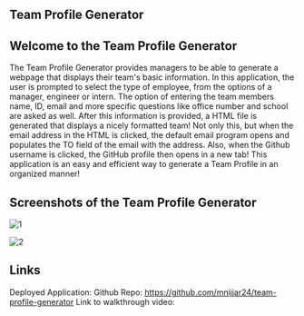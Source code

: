 ## Team Profile Generator

## Welcome to the Team Profile Generator

The Team Profile Generator provides managers to be able to generate a webpage that displays their team's basic information. In this application, the user is prompted to select the type of employee, from the options of a manager, engineer or intern. The option of entering the team members name, ID, email and more specific questions like office number and school are asked as well. After this information is provided, a HTML file is generated that displays a nicely formatted team! Not only this, but when the email address in the HTML is clicked, the default email program opens and populates the TO field of the email with the address. Also, when the Github username is clicked, the GitHub profile then opens in a new tab! This application is an easy and efficient way to generate a Team Profile in an organized manner!


## Screenshots of the Team Profile Generator
![1](https://user-images.githubusercontent.com/87215165/147310543-b7e3c64d-5c73-4a9a-a4c1-ea3331bf22fe.png)

![2](https://user-images.githubusercontent.com/87215165/147310548-095dd9d5-f344-4d97-a6e8-948c5d5cb85a.png)


## Links

Deployed Application: 
Github Repo: https://github.com/mnijjar24/team-profile-generator
Link to walkthrough video: